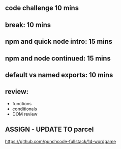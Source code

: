 ## code challenge 10 mins

## break: 10 mins

## npm and quick node intro: 15 mins

## npm and node continued: 15 mins

## default vs named exports: 10 mins

## review:

- functions
- conditionals
- DOM review

## ASSIGN - UPDATE TO parcel

https://github.com/punchcode-fullstack/14-wordgame
